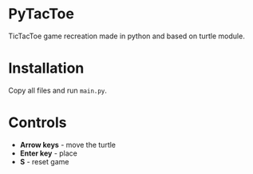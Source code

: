 # PyTacToe
TicTacToe game recreation made in python and based on turtle module.
# Installation
Copy all files and run `main.py`.
# Controls
- **Arrow keys** - move the turtle
- **Enter key** - place
- **S** - reset game
